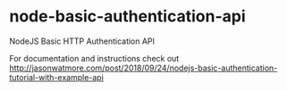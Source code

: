 # node-basic-authentication-api

NodeJS Basic HTTP Authentication API

For documentation and instructions check out http://jasonwatmore.com/post/2018/09/24/nodejs-basic-authentication-tutorial-with-example-api